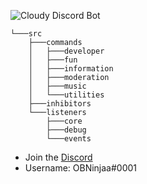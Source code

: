 ![Cloudy Discord Bot](https://imgur.com/04btrZO.png)
```
└───src
    ├───commands
    │   ├───developer
    │   ├───fun
    │   ├───information
    │   ├───moderation
    │   ├───music
    │   └───utilities
    ├───inhibitors
    └───listeners
        ├───core
        ├───debug
        └───events
```
* Join the [Discord](https://discord.gg/Nyj4p5u95N)
* Username: OBNinjaa#0001
